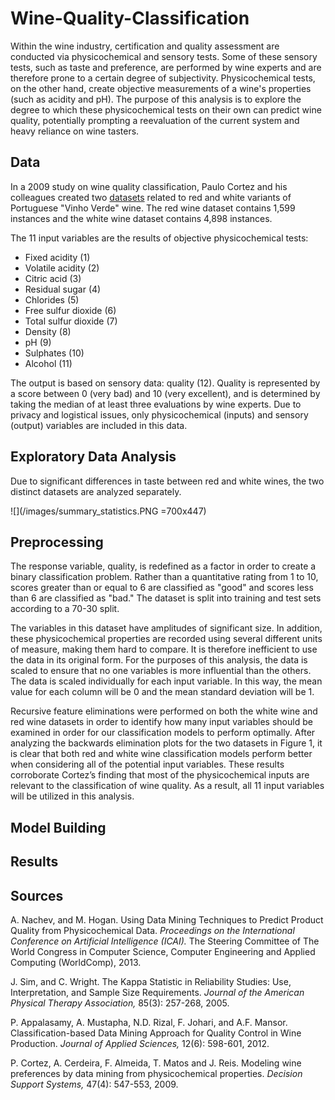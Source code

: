 # Wine-Quality-Classification

Within the wine industry, certification and quality assessment are conducted via physicochemical and sensory tests. Some of these sensory tests, such as taste and preference, are performed by wine experts and are therefore prone to a certain degree of subjectivity. Physicochemical tests, on the other hand, create objective measurements of a wine's properties (such as acidity and pH). The purpose of this analysis is to explore the degree to which these physicochemical tests on their own can predict wine quality, potentially prompting a reevaluation of the current system and heavy reliance on wine tasters.

## Data

In a 2009 study on wine quality classification, Paulo Cortez and his colleagues created two [datasets](https://archive.ics.uci.edu/ml/datasets/wine+quality) related to red and white variants of Portuguese "Vinho Verde" wine. The red wine dataset contains 1,599 instances and the white wine dataset contains 4,898 instances. 

The 11 input variables are the results of objective physicochemical tests: 
*   Fixed acidity (1)
*   Volatile acidity (2)
*   Citric acid (3)
*   Residual sugar (4)
*   Chlorides (5)
*   Free sulfur dioxide (6)
*   Total sulfur dioxide (7)
*   Density (8)
*   pH (9)
*   Sulphates (10)
*   Alcohol (11)

The output is based on sensory data: quality (12). Quality is represented by a score between 0 (very bad) and 10 (very excellent), and is determined by taking the median of at least three evaluations by wine experts. Due to privacy and logistical issues, only physicochemical (inputs) and sensory (output) variables are included in this data.

## Exploratory Data Analysis

Due to significant differences in taste between red and white wines, the two distinct datasets are analyzed separately.

![](/images/summary_statistics.PNG =700x447)


## Preprocessing

The response variable, quality, is redefined as a factor in order to create a binary classification problem. Rather than a quantitative rating from 1 to 10, scores greater than or equal to 6 are classified as "good" and scores less than 6 are classified as "bad." The dataset is split into training and test sets according to a 70-30 split.

The variables in this dataset have amplitudes of significant size. In addition, these physicochemical properties are recorded using several different units of measure, making them hard to compare. It is therefore inefficient to use the data in its original form. For the purposes of this analysis, the data is scaled to ensure that no one variables is more influential than the others. The data is scaled individually for each input variable. In this way, the mean value for each column will be 0 and the mean standard deviation will be 1.

Recursive feature eliminations were performed on both the white wine and red wine datasets in order to identify how many input variables should be examined in order for our classification models to perform optimally. After analyzing the backwards elimination plots for the two datasets in Figure 1, it is clear that both red and white wine classification models perform better when considering all of the potential input variables. These results corroborate Cortez’s finding that most of the physicochemical inputs are relevant to the classification of wine quality. As a result, all 11 input variables will be utilized in this analysis.


## Model Building


## Results


## Sources

A. Nachev, and M. Hogan. Using Data Mining Techniques to Predict Product Quality from Physicochemical Data. *Proceedings on the International Conference on Artificial Intelligence (ICAI).* The Steering Committee of The World Congress in Computer Science, Computer Engineering and Applied Computing (WorldComp), 2013.

J. Sim, and C. Wright. The Kappa Statistic in Reliability Studies: Use, Interpretation, and Sample Size Requirements. *Journal of the American Physical Therapy Association,* 85(3): 257-268, 2005.

P. Appalasamy, A. Mustapha, N.D. Rizal, F. Johari, and A.F. Mansor. Classification-based Data Mining Approach for Quality Control in Wine Production. *Journal of Applied Sciences,* 12(6): 598-601, 2012.

P. Cortez, A. Cerdeira, F. Almeida, T. Matos and J. Reis. Modeling wine preferences by data mining from physicochemical properties. *Decision Support Systems,* 47(4): 547-553, 2009.
